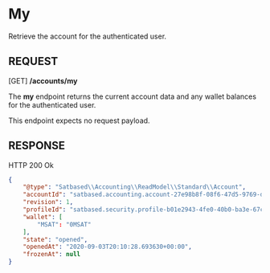 # My
Retrieve the account for the authenticated user.

REQUEST
---

[GET] **/accounts/my**

The **my** endpoint returns the current account data and any wallet balances for the authenticated user.

This endpoint expects no request payload.


RESPONSE
---
HTTP 200 Ok

```json
{
    "@type": "Satbased\\Accounting\\ReadModel\\Standard\\Account",
    "accountId": "satbased.accounting.account-27e98b8f-08f6-47d5-9769-dc946b8d3df4",
    "revision": 1,
    "profileId": "satbased.security.profile-b01e2943-4fe0-40b0-ba3e-67cf1081476e",
    "wallet": [
        "MSAT": "0MSAT"
    ],
    "state": "opened",
    "openedAt": "2020-09-03T20:10:28.693630+00:00",
    "frozenAt": null
}
```